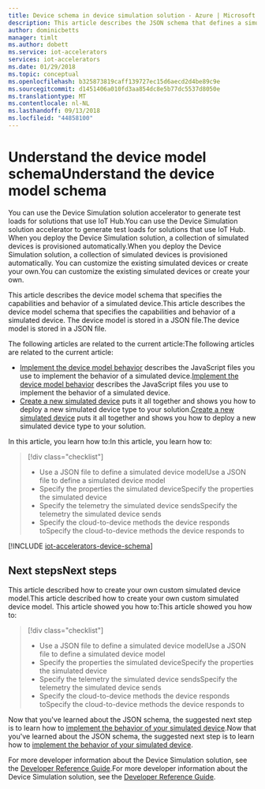 ```yaml
---
title: Device schema in device simulation solution - Azure | Microsoft Docs
description: This article describes the JSON schema that defines a simulated device in the device simulation solution.
author: dominicbetts
manager: timlt
ms.author: dobett
ms.service: iot-accelerators
services: iot-accelerators
ms.date: 01/29/2018
ms.topic: conceptual
ms.openlocfilehash: b325873819caff139727ec15d6aecd2d4be89c9e
ms.sourcegitcommit: d1451406a010fd3aa854dc8e5b77dc5537d8050e
ms.translationtype: MT
ms.contentlocale: nl-NL
ms.lasthandoff: 09/13/2018
ms.locfileid: "44858100"
---
```

# <a name="understand-the-device-model-schema"></a><span data-ttu-id="b7c7c-103">Understand the device model schema</span><span class="sxs-lookup"><span data-stu-id="b7c7c-103">Understand the device model schema</span></span>

<span data-ttu-id="b7c7c-104">You can use the Device Simulation solution accelerator to generate test loads for solutions that use IoT Hub.</span><span class="sxs-lookup"><span data-stu-id="b7c7c-104">You can use the Device Simulation solution accelerator to generate test loads for solutions that use IoT Hub.</span></span> <span data-ttu-id="b7c7c-105">When you deploy the Device Simulation solution, a collection of simulated devices is provisioned automatically.</span><span class="sxs-lookup"><span data-stu-id="b7c7c-105">When you deploy the Device Simulation solution, a collection of simulated devices is provisioned automatically.</span></span> <span data-ttu-id="b7c7c-106">You can customize the existing simulated devices or create your own.</span><span class="sxs-lookup"><span data-stu-id="b7c7c-106">You can customize the existing simulated devices or create your own.</span></span>

<span data-ttu-id="b7c7c-107">This article describes the device model schema that specifies the capabilities and behavior of a simulated device.</span><span class="sxs-lookup"><span data-stu-id="b7c7c-107">This article describes the device model schema that specifies the capabilities and behavior of a simulated device.</span></span> <span data-ttu-id="b7c7c-108">The device model is stored in a JSON file.</span><span class="sxs-lookup"><span data-stu-id="b7c7c-108">The device model is stored in a JSON file.</span></span>

<span data-ttu-id="b7c7c-109">The following articles are related to the current article:</span><span class="sxs-lookup"><span data-stu-id="b7c7c-109">The following articles are related to the current article:</span></span>

* <span data-ttu-id="b7c7c-110">[Implement the device model behavior](iot-accelerators-device-simulation-device-behavior.md) describes the JavaScript files you use to implement the behavior of a simulated device.</span><span class="sxs-lookup"><span data-stu-id="b7c7c-110">[Implement the device model behavior](iot-accelerators-device-simulation-device-behavior.md) describes the JavaScript files you use to implement the behavior of a simulated device.</span></span>
* <span data-ttu-id="b7c7c-111">[Create a new simulated device](iot-accelerators-device-simulation-create-simulated-device.md) puts it all together and shows you how to deploy a new simulated device type to your solution.</span><span class="sxs-lookup"><span data-stu-id="b7c7c-111">[Create a new simulated device](iot-accelerators-device-simulation-create-simulated-device.md) puts it all together and shows you how to deploy a new simulated device type to your solution.</span></span>

<span data-ttu-id="b7c7c-112">In this article, you learn how to:</span><span class="sxs-lookup"><span data-stu-id="b7c7c-112">In this article, you learn how to:</span></span>

>[!div class="checklist"]
> * <span data-ttu-id="b7c7c-113">Use a JSON file to define a simulated device model</span><span class="sxs-lookup"><span data-stu-id="b7c7c-113">Use a JSON file to define a simulated device model</span></span>
> * <span data-ttu-id="b7c7c-114">Specify the properties the simulated device</span><span class="sxs-lookup"><span data-stu-id="b7c7c-114">Specify the properties the simulated device</span></span>
> * <span data-ttu-id="b7c7c-115">Specify the telemetry the simulated device sends</span><span class="sxs-lookup"><span data-stu-id="b7c7c-115">Specify the telemetry the simulated device sends</span></span>
> * <span data-ttu-id="b7c7c-116">Specify the cloud-to-device methods the device responds to</span><span class="sxs-lookup"><span data-stu-id="b7c7c-116">Specify the cloud-to-device methods the device responds to</span></span>

[!INCLUDE [iot-accelerators-device-schema](../../includes/iot-accelerators-device-schema.md)]

## <a name="next-steps"></a><span data-ttu-id="b7c7c-117">Next steps</span><span class="sxs-lookup"><span data-stu-id="b7c7c-117">Next steps</span></span>

<span data-ttu-id="b7c7c-118">This article described how to create your own custom simulated device model.</span><span class="sxs-lookup"><span data-stu-id="b7c7c-118">This article described how to create your own custom simulated device model.</span></span> <span data-ttu-id="b7c7c-119">This article showed you how to:</span><span class="sxs-lookup"><span data-stu-id="b7c7c-119">This article showed you how to:</span></span>

<!-- Repeat task list from intro -->
>[!div class="checklist"]
> * <span data-ttu-id="b7c7c-120">Use a JSON file to define a simulated device model</span><span class="sxs-lookup"><span data-stu-id="b7c7c-120">Use a JSON file to define a simulated device model</span></span>
> * <span data-ttu-id="b7c7c-121">Specify the properties the simulated device</span><span class="sxs-lookup"><span data-stu-id="b7c7c-121">Specify the properties the simulated device</span></span>
> * <span data-ttu-id="b7c7c-122">Specify the telemetry the simulated device sends</span><span class="sxs-lookup"><span data-stu-id="b7c7c-122">Specify the telemetry the simulated device sends</span></span>
> * <span data-ttu-id="b7c7c-123">Specify the cloud-to-device methods the device responds to</span><span class="sxs-lookup"><span data-stu-id="b7c7c-123">Specify the cloud-to-device methods the device responds to</span></span>

<span data-ttu-id="b7c7c-124">Now that you've learned about the JSON schema, the suggested next step is to learn how to [implement the behavior of your simulated device](iot-accelerators-device-simulation-device-behavior.md).</span><span class="sxs-lookup"><span data-stu-id="b7c7c-124">Now that you've learned about the JSON schema, the suggested next step is to learn how to [implement the behavior of your simulated device](iot-accelerators-device-simulation-device-behavior.md).</span></span>

<span data-ttu-id="b7c7c-125">For more developer information about the Device Simulation solution, see the [Developer Reference Guide](https://github.com/Azure/device-simulation-dotnet/wiki/Simulation-Service-Developer-Reference-Guide).</span><span class="sxs-lookup"><span data-stu-id="b7c7c-125">For more developer information about the Device Simulation solution, see the [Developer Reference Guide](https://github.com/Azure/device-simulation-dotnet/wiki/Simulation-Service-Developer-Reference-Guide).</span></span>
